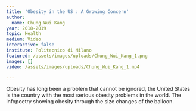 ```yaml
---
title: 'Obesity in the US : A Growing Concern'
author:
  name: Chung Wui Kang
year: 2018-2019
topic: Health
medium: Video
interactive: false
institute: Politecnico di Milano
featured: /assets/images/uploads/Chung_Wui_Kang_1.png
images: []
video: /assets/images/uploads/Chung_Wui_Kang_1.mp4

---
```

Obesity has long been a problem that cannot be ignored, the United States is the country with the most serious obesity problems in the world. The infopoetry showing obesity through the size changes of the balloon.
